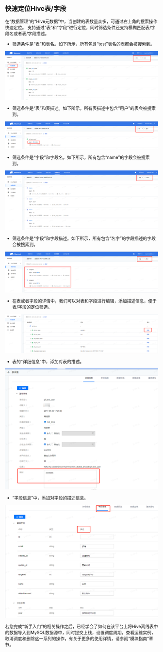 ## 快速定位Hive表/字段

在“数据管理”的“Hive元数据”中，当创建的表数量众多，可通过右上角的搜索操作快速定位。
支持通过“表”和“字段”进行定位，同时筛选条件还支持模糊匹配表/字段名或者表/字段描述。

* 筛选条件是“表”和表名。如下所示，所有包含“test”表名的表都会被搜索到。

![](3/3-1.png) 

* 筛选条件是“表”和表描述。如下所示，所有表描述中包含“用户”的表会被搜索到。

![](3/3-2.png) 

* 筛选条件是“字段”和字段名。如下所示，所有包含“name”的字段会被搜索到。

![](3/3-3.png) 

* 筛选条件是“字段”和字段描述。如下所示，所有包含“名字”的字段描述的字段会被搜索到。

![](3/3-4.png)

* 在表或者字段的详情中，我们可以对表和字段进行编辑，添加描述信息，便于表/字段的定位筛选。

![](3/3-5.png)

* 表的“详细信息”中，添加对表的描述。

![](3/3-6.png)

* “字段信息”中，添加对字段的描述信息。

![](3/3-7.png)

若您完成“新手入门”的相关操作之后，已经学会了如何在该平台上将Hive离线表中的数据导入到MySQL数据源中，同时提交上线，设置调度周期，查看运维实例，取消调度和删除这一系列的操作，有关于更多的使用详情，请参阅“模块指南”章节。
